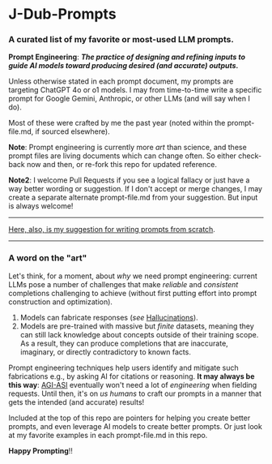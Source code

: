 # J-Dub-Prompts

### A curated list of my favorite or most-used LLM prompts.

**Prompt Engineering**: ***The practice of designing and refining inputs to guide AI models toward producing desired (and accurate) outputs.*** 

Unless otherwise stated in each prompt document, my prompts are targeting ChatGPT 4o or o1 models.  I may from time-to-time write a specific prompt for Google Gemini, Anthropic, or other LLMs (and will say when I do). 

Most of these were crafted by me the past year (noted within the prompt-file.md, if sourced elsewhere).

**Note**: Prompt engineering is currently more *art* than science, and these prompt files are living documents which can change often.  So either check-back now and then, or re-fork this repo for updated reference.

**Note2**: I welcome Pull Requests if you see a logical fallacy or just have a way better wording or suggestion.  If I don't accept or merge changes, I may create a separate alternate prompt-file.md from your suggestion. But input is always welcome!

----

[Here, also, is my suggestion for writing prompts from scratch](https://github.com/J-DubApps/J-Dub-Prompts/blob/main/1-Elements-of-a-Good-Prompt.md).

----

### A word on the "art"

Let's think, for a moment, about *why* we need prompt engineering: current LLMs pose a number of challenges that make *reliable* and *consistent* completions challenging to achieve (without first putting effort into prompt construction and optimization). 

1. Models can fabricate responses (*see* [Hallucinations](https://en.wikipedia.org/wiki/Hallucination_(artificial_intelligence))). 
2. Models are pre-trained with massive but *finite* datasets, meaning they can still lack knowledge about concepts outside of their training scope. As a result, they can produce completions that are inaccurate, imaginary, or directly contradictory to known facts.

Prompt engineering techniques help users identify and mitigate such fabrications e.g., by asking AI for citations or reasoning.  **It may always be this way**: [AGI-ASI](https://en.wikipedia.org/wiki/Artificial_general_intelligence) eventually won't need a lot of *engineering* when fielding requests.  Until then, it's on *us humans* to craft our prompts in a manner that gets the intended (and accurate) results!

Included at the top of this repo are pointers for helping you create better prompts, and even leverage AI models to create better prompts.  Or just look at my favorite examples in each prompt-file.md in this repo.

**Happy Prompting**!!

